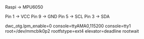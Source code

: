 Raspi -> MPU6050

Pin 1 -> VCC
Pin 9 -> GND
Pin 5 -> SCL
Pin 3 -> SDA



dwc_otg.lpm_enable=0 console=ttyAMA0,115200 console=tty1 root=/dev/mmcblk0p2 rootfstype=ext4 elevator=deadline rootwait